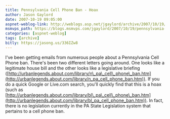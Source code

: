 ```yaml
---
title: Pennsylvania Cell Phone Ban - Hoax
author: Jason Gaylord
date: 2007-10-19 09:05:00
aspnet-weblog-link: http://weblogs.asp.net/jgaylord/archive/2007/10/19/pennsylvania-cell-phone-ban-hoax.aspx
msmvps_path: https://blogs.msmvps.com/jgaylord/2007/10/19/pennsylvania-cell-phone-ban-hoax/
categories: [aspnet-weblog]
tags: [archive]
bitly: https://jasong.us/336IZw8
---
```


I've been getting emails from numerous people about a Pennsylvania Cell Phone ban. There's been two different letters going around. One looks like a legitimate house bill and the other looks like a legislative briefing ([http://urbanlegends.about.com/library/n\_pa\_cell\_phone\_ban.htm](http://urbanlegends.about.com/library/n_pa_cell_phone_ban.htm)). If you do a quick Google or Live.com search, you'll quickly find that this is a hoax (such as [http://urbanlegends.about.com/library/bl\_pa\_cell\_phone\_ban.htm](http://urbanlegends.about.com/library/bl_pa_cell_phone_ban.htm)). In fact, there is no legislation currently in the PA State Legislation system that pertains to a cell phone ban.